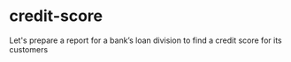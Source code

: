 # credit-score
Let's  prepare a report for a bank’s loan division to find a credit score for its customers
